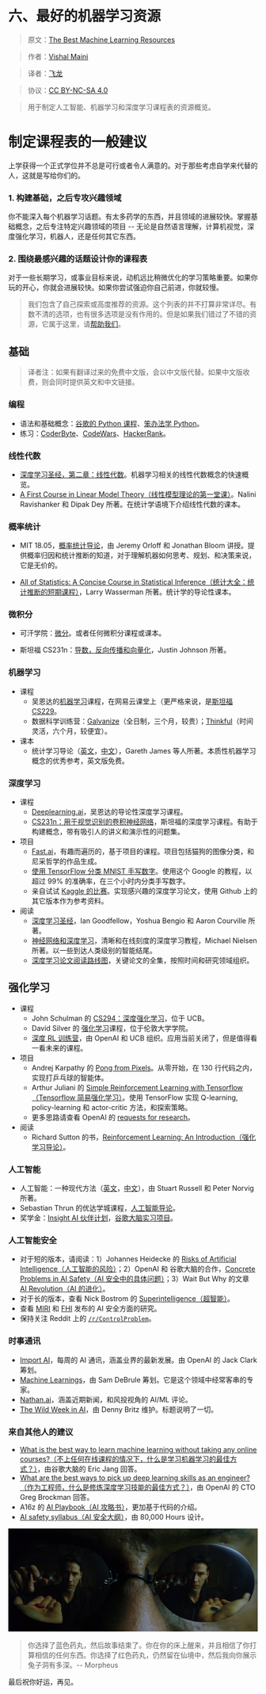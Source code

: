 # 六、最好的机器学习资源

> 原文：[The Best Machine Learning Resources](https://medium.com/machine-learning-for-humans/how-to-learn-machine-learning-24d53bb64aa1)

> 作者：[Vishal Maini](mailto:ml4humans@gmail.com)

> 译者：[飞龙](https://github.com/wizardforcel)

> 协议：[CC BY-NC-SA 4.0](http://creativecommons.org/licenses/by-nc-sa/4.0/)

> 用于制定人工智能、机器学习和深度学习课程表的资源概览。

# 制定课程表的一般建议

上学获得一个正式学位并不总是可行或者令人满意的。对于那些考虑自学来代替的人，这就是写给你们的。

### 1. 构建基础，之后专攻兴趣领域

你不能深入每个机器学习话题。有太多药学的东西，并且领域的进展较快。掌握基础概念，之后专注特定兴趣领域的项目 -- 无论是自然语言理解，计算机视觉，深度强化学习，机器人，还是任何其它东西。

### 2. 围绕最感兴趣的话题设计你的课程表

对于一些长期学习，或事业目标来说，动机远比稍微优化的学习策略重要。如果你玩的开心，你就会进展较快。如果你尝试强迫你自己前进，你就较慢。

> 我们包含了自己探索或高度推荐的资源。这个列表的并不打算非常详尽。有数不清的选项，也有很多选项是没有作用的。但是如果我们错过了不错的资源，它属于这里，请[帮助我们](ml4humans@gmail.com)。

## 基础

> 译者注：如果有翻译过来的免费中文版，会以中文版代替。如果中文版收费，则会同时提供英文和中文链接。

### 编程

+   语法和基础概念：[谷歌的 Python 课程](https://developers.google.com/edu/python/)、[笨办法学 Python](https://www.gitbook.com/book/wizardforcel/lpthw/details)。
+   练习：[CoderByte](https://coderbyte.com/)、[CodeWars](https://www.codewars.com/)、[HackerRank](https://www.hackerrank.com/)。

### 线性代数

+   [深度学习圣经，第二章：线性代数](https://exacity.github.io/deeplearningbook-chinese/Chapter2_linear_algebra/)。机器学习相关的线性代数概念的快速概览。
+   [A First Course in Linear Model Theory（线性模型理论的第一堂课）](https://www.amazon.com/First-Course-Linear-Model-Theory/dp/1584882476)。Nalini Ravishanker 和 Dipak Dey 所著。在统计学语境下介绍线性代数的课本。

### 概率统计

+   MIT 18.05，[概率统计导论](https://ocw.mit.edu/courses/mathematics/18-05-introduction-to-probability-and-statistics-spring-2014/index.htm)，由 Jeremy Orloff 和 Jonathan Bloom 讲授。提供概率归因和统计推断的知道，对于理解机器如何思考、规划、和决策来说，它是无价的。

+   [All of Statistics: A Concise Course in Statistical Inference（统计大全：统计推断的短期课程）](https://www.ic.unicamp.br/~wainer/cursos/1s2013/ml/livro.pdf)，Larry Wasserman 所著。统计学的导论性课本。

### 微积分

+   可汗学院：[微分](hhttps://www.khanacademy.org/math/calculus-home/differential-calculus)。或者任何微积分课程或课本。

+   斯坦福 CS231n：[导数，反向传播和向量化](https://zhuanlan.zhihu.com/p/21407711)，Justin Johnson 所著。

### 机器学习

+   课程
    +   吴恩达的[机器学习](http://open.163.com/special/opencourse/machinelearning.html)课程，在网易云课堂上（更严格来说，是[斯坦福 CS229](https://github.com/Kivy-CN/Stanford-CS-229-CN)。
    +   数据科学训练营：[Galvanize](https://www.galvanize.com/san-francisco/data-science)（全日制，三个月，较贵）；[Thinkful](https://www.thinkful.com/bootcamp/data-science/flexible/)（时间灵活，六个月，较便宜）。
+   课本
    +   统计学习导论（[英文](https://www-bcf.usc.edu/~gareth/ISL/)，[中文](https://book.douban.com/subject/26430936/)），Gareth James 等人所著。本质性机器学习概念的优秀参考，英文版免费。
    
### 深度学习

+   课程
    +   [Deeplearning.ai](https://mooc.study.163.com/university/deeplearning_ai)，吴恩达的导论性深度学习课程。
    +   [CS231n：用于视觉识别的卷积神经网络](https://zhuanlan.zhihu.com/p/21930884)，斯坦福的深度学习课程。有助于构建概念，带有吸引人的讲义和演示性的问题集。
+   项目
    +   [Fast.ai](https://fast.ai/)，有趣而遍历的，基于项目的课程。项目包括猫狗的图像分类，和尼采哲学的作品生成。
    +   [使用 TensorFlow 分类 MNIST 手写数字](https://codelabs.developers.google.com/codelabs/cloud-tensorflow-mnist/%230)。使用这个 Google 的教程，以超过 99% 的准确率，在三个小时内分类手写数字。
    +   亲自试试 [Kaggle 的比赛](ttps://www.kaggle.com/)。实现感兴趣的深度学习论文，使用 Github 上的其它版本作为参考资料。
+   阅读
    +   [深度学习圣经](https://github.com/exacity/deeplearningbook-chinese)，Ian Goodfellow，Yoshua Bengio 和 Aaron Courville 所著。
    +   [神经网络和深度学习](https://github.com/tigerneil/neural-networks-and-deep-learning-zh-cn)，清晰和在线刻度的深度学习教程，Michael Nielsen 所著。以一些到达人类级别的智能结尾。
    +   [深度学习论文阅读路线图](https://github.com/songrotek/Deep-Learning-Papers-Reading-Roadmap)，关键论文的全集，按照时间和研究领域组织。
    
## 强化学习

+   课程
    +   John Schulman 的 [CS294：深度强化学习](https://rll.berkeley.edu/deeprlcourse/)，位于 UCB。
    +   David Silver 的 [强化学习](https://www0.cs.ucl.ac.uk/staff/d.silver/web/Teaching.html)课程，位于伦敦大学学院。
    +   [深度 RL 训练营](https://www.deepbootcamp.io/)，由 OpenAI 和 UCB 组织。应用当前关闭了，但是值得看一看未来的课程。
+   项目
    +   Andrej Karpathy 的 [Pong from Pixels](https://karpathy.github.io/2016/05/31/rl/)。从零开始，在 130 行代码之内，实现打乒乓球的智能体。
    +   Arthur Juliani 的 [Simple Reinforcement Learning with Tensorflow（Tensorflow 简易强化学习）](https://medium.com/emergent-future/simple-reinforcement-learning-with-tensorflow-part-0-q-learning-with-tables-and-neural-networks-d195264329d0)。使用 TensorFlow 实现 Q-learning, policy-learning 和 actor-critic 方法，和探索策略。
    +   更多思路请查看 OpenAI 的 [requests for research](https://openai.com/requests-for-research/)。
+   阅读
    +   Richard Sutton 的书，[Reinforcement Learning: An Introduction（强化学习导论）](https://people.inf.elte.hu/lorincz/Files/RL_2006/SuttonBook.pdf)。
    
### 人工智能

+   人工智能：一种现代方法（[英文](https://aima.cs.berkeley.edu/)，[中文](https://book.douban.com/subject/25796281/)），由 Stuart Russell 和 Peter Norvig 所著。
+   Sebastian Thrun 的优达学城课程，[人工智能导论](https://www.udacity.com/course/intro-to-artificial-intelligence--cs271)。
+   奖学金：[Insight AI 伙伴计划](https://insightdata.ai/)，[谷歌大脑实习项目](https://research.google.com/teams/brain/residency/)。

### 人工智能安全

+   对于短的版本，请阅读：1）Johannes Heidecke 的 [Risks of Artificial Intelligence（人工智能的风险）](https://thinkingwires.com/posts/2017-07-05-risks.html)；2）OpenAI 和 谷歌大脑的合作，[Concrete Problems in AI Safety（AI 安全中的具体问题）](https://blog.openai.com/concrete-ai-safety-problems/)；3）Wait But Why 的文章 [AI Revolution（AI 的进化）](https://waitbutwhy.com/2015/01/artificial-intelligence-revolution-1.html)。
+   对于长的版本，查看 Nick Bostrom 的 [Superintelligence（超智能）](https://www.amazon.com/Superintelligence-Dangers-Strategies-Nick-Bostrom/dp/0198739834)。
+   查看 [MIRI](https://intelligence.org/research/) 和 [FHI](https://www.fhi.ox.ac.uk/research/research-areas/) 发布的 AI 安全方面的研究。
+   保持关注 Reddit 上的 [`/r/ControlProblem`](https://www.reddit.com/r/ControlProblem/)。

### 时事通讯

+   [Import AI](https://jack-clark.net/import-ai/)，每周的 AI 通讯，涵盖业界的最新发展。由 OpenAI 的 Jack Clark 筹划。
+   [Machine Learnings](https://machinelearnings.co/)，由 Sam DeBrule 筹划。它是这个领域中经常客串的专家。
+   [Nathan.ai](https://nathan.ai/)，涵盖近期新闻，和风投视角的 AI/ML 评论。
+   [The Wild Week in AI](https://www.getrevue.co/profile/wildml)，由 Denny Britz 维护。标题说明了一切。

### 来自其他人的建议

+   [What is the best way to learn machine learning without taking any online courses?（不上任何在线课程的情况下，什么是学习机器学习的最佳方式？）](https://www.forbes.com/sites/quora/2017/03/22/what-is-the-best-way-to-learn-machine-learning-without-taking-any-online-courses/%2330fc6e5d5d87)，由谷歌大脑的 Eric Jang 回答。
+   [What are the best ways to pick up deep learning skills as an engineer?（作为工程师，什么是修炼深度学习技能的最佳方式？）](https://www.quora.com/What-are-the-best-ways-to-pick-up-Deep-Learning-skills-as-an-engineer)，由 OpenAI 的 CTO Greg Brockman 回答。
+   A16z 的 [AI Playbook（AI 攻略书）](https://aiplaybook.a16z.com/)，更加基于代码的介绍。
+   [AI safety syllabus（AI 安全大纲）](https://80000hours.org/ai-safety-syllabus/)，由 80,000 Hours 设计。

![](img/6-1.png)

> 你选择了蓝色药丸，然后故事结束了。你在你的床上醒来，并且相信了你打算相信的任何东西。你选择了红色药丸，仍然留在仙境中，然后我向你展示兔子洞有多深。-- Morpheus

最后祝你好运，再见。
